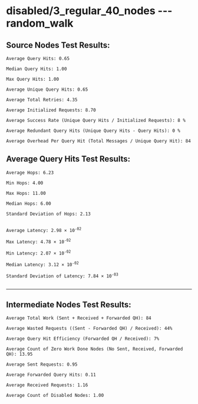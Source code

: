 # disabled/3_regular_40_nodes --- random_walk
## Source Nodes Test Results:
	Average Query Hits: 0.65

	Median Query Hits: 1.00

	Max Query Hits: 1.00

	Average Unique Query Hits: 0.65

	Average Total Retries: 4.35

	Average Initialized Requests: 8.70

	Average Success Rate (Unique Query Hits / Initialized Requests): 8 %

	Average Redundant Query Hits (Unique Query Hits - Query Hits): 0 %

	Average Overhead Per Query Hit (Total Messages / Unique Query Hit): 84



## Average Query Hits Test Results:
<pre><code>Average Hops: 6.23

Min Hops: 4.00

Max Hops: 11.00

Median Hops: 6.00

Standard Deviation of Hops: 2.13


Average Latency: 2.98 × 10<sup>-02</sup>

Max Latency: 4.78 × 10<sup>-02</sup>

Min Latency: 2.07 × 10<sup>-02</sup>

Median Latency: 3.12 × 10<sup>-02</sup>

Standard Deviation of Latency: 7.84 × 10<sup>-03</sup>

</code></pre>

---------------------------------------------
## Intermediate Nodes Test Results:

	Average Total Work (Sent + Received + Forwarded QH): 84

	Average Wasted Requests ((Sent - Forwarded QH) / Received): 44%

	Average Query Hit Efficiency (Forwarded QH / Received): 7%

	Average Count of Zero Work Done Nodes (No Sent, Received, Forwarded QH): 13.95

	Average Sent Requests: 0.95

	Average Forwarded Query Hits: 0.11

	Average Received Requests: 1.16

	Average Count of Disabled Nodes: 1.00

